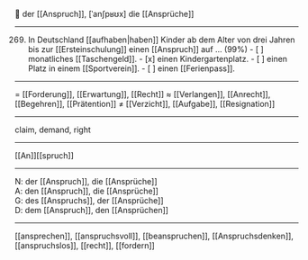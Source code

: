 🔵 der [[Anspruch]], [ˈanʃpʁʊx]
die [[Ansprüche]]

---
269. In Deutschland [[aufhaben|haben]] Kinder ab dem Alter von drei Jahren bis zur [[Ersteinschulung]] einen [[Anspruch]] auf … (99%)
	- [ ] monatliches [[Taschengeld]].
	- [x] einen Kindergartenplatz.
	- [ ] einen Platz in einem [[Sportverein]].
	- [ ] einen [[Ferienpass]].


---
= [[Forderung]], [[Erwartung]], [[Recht]]
≈ [[Verlangen]], [[Anrecht]], [[Begehren]], [[Prätention]]
≠ [[Verzicht]], [[Aufgabe]], [[Resignation]]

---
claim, demand, right

---
[[An]][[spruch]]

---
N: der [[Anspruch]], die [[Ansprüche]]  
A: den [[Anspruch]], die [[Ansprüche]]  
G: des [[Anspruchs]], der [[Ansprüche]]  
D: dem [[Anspruch]], den [[Ansprüchen]]  

---
[[ansprechen]], [[anspruchsvoll]], [[beanspruchen]], [[Anspruchsdenken]], [[anspruchslos]], [[recht]], [[fordern]]
